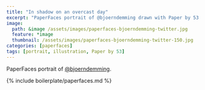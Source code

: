 ```yaml
---
title: "In shadow on an overcast day"
excerpt: "PaperFaces portrait of @bjoerndemming drawn with Paper by 53 on an iPad."
image: 
  path: &image /assets/images/paperfaces-bjoerndemming-twitter.jpg 
  feature: *image
  thumbnail: /assets/images/paperfaces-bjoerndemming-twitter-150.jpg
categories: [paperfaces]
tags: [portrait, illustration, Paper by 53]
---
```


PaperFaces portrait of [@bjoerndemming](https://twitter.com/bjoerndemming).

{% include boilerplate/paperfaces.md %}
